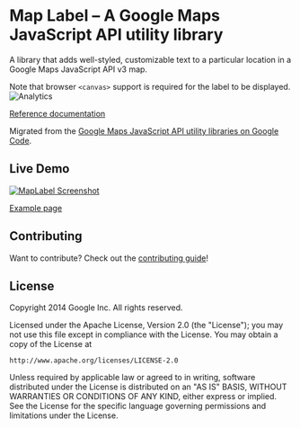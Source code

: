 Map Label – A Google Maps JavaScript API utility library
==============

A library that adds well-styled, customizable text to a particular location in a Google Maps JavaScript API v3 map.

Note that browser `<canvas>` support is required for the label to be displayed.
![Analytics](https://maps-ga-beacon.appspot.com/UA-12846745-20/js-map-label/readme?pixel)

[Reference documentation](https://googlemaps.github.io/js-map-label/docs/reference.html)

Migrated from the [Google Maps JavaScript API utility libraries on Google Code](https://code.google.com/p/google-maps-utility-library-v3/).

## Live Demo

[![MapLabel Screenshot](https://googlemaps.github.io/js-map-label/screenshot.png)](https://googlemaps.github.io/js-map-label/examples/maplabel.html)

[Example page](https://googlemaps.github.io/js-map-label/examples/maplabel.html)

## Contributing

Want to contribute? Check out the [contributing guide](CONTRIBUTING.md)!

## License

Copyright 2014 Google Inc. All rights reserved.

Licensed under the Apache License, Version 2.0 (the "License");
you may not use this file except in compliance with the License.
You may obtain a copy of the License at

    http://www.apache.org/licenses/LICENSE-2.0

Unless required by applicable law or agreed to in writing, software
distributed under the License is distributed on an "AS IS" BASIS,
WITHOUT WARRANTIES OR CONDITIONS OF ANY KIND, either express or implied.
See the License for the specific language governing permissions and
limitations under the License.
